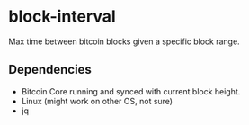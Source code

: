 # block-interval
Max time between bitcoin blocks given a specific block range.

## Dependencies
* Bitcoin Core running and synced with current block height.
* Linux (might work on other OS, not sure)
* jq
